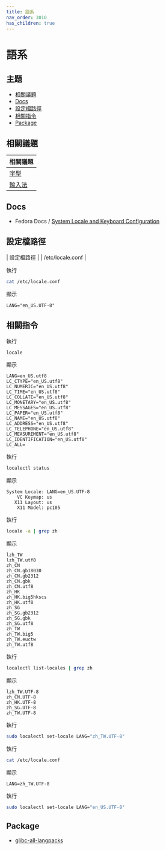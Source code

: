 ```yaml
---
title: 語系
nav_order: 3010
has_children: true
---
```



# 語系


## 主題

* [相關議題](#相關議題)
* [Docs](#docs)
* [設定檔路徑](#設定檔路徑)
* [相關指令](#相關指令)
* [Package](#package)




## 相關議題

| 相關議題 |
| --- |
| [字型](https://samwhelp.github.io/note-about-ultramarine-gnome-shell/read/subject/font.html) |
| [輸入法](https://samwhelp.github.io/note-about-ultramarine-gnome-shell/read/subject/input-method.html) |




## Docs

* Fedora Docs / [System Locale and Keyboard Configuration](https://docs.fedoraproject.org/en-US/fedora/latest/system-administrators-guide/basic-system-configuration/System_Locale_and_Keyboard_Configuration/)




## 設定檔路徑

| 設定檔路徑 |
| /etc/locale.conf |

執行

``` sh
cat /etc/locale.conf
```

顯示

```
LANG="en_US.UTF-8"
```




## 相關指令

執行

``` sh
locale
```

顯示

```
LANG=en_US.utf8
LC_CTYPE="en_US.utf8"
LC_NUMERIC="en_US.utf8"
LC_TIME="en_US.utf8"
LC_COLLATE="en_US.utf8"
LC_MONETARY="en_US.utf8"
LC_MESSAGES="en_US.utf8"
LC_PAPER="en_US.utf8"
LC_NAME="en_US.utf8"
LC_ADDRESS="en_US.utf8"
LC_TELEPHONE="en_US.utf8"
LC_MEASUREMENT="en_US.utf8"
LC_IDENTIFICATION="en_US.utf8"
LC_ALL=
```

執行

``` sh
localectl status
```

顯示

```
System Locale: LANG=en_US.UTF-8
    VC Keymap: us
   X11 Layout: us
    X11 Model: pc105
```




執行

``` sh
locale -a | grep zh
```

顯示

```
lzh_TW
lzh_TW.utf8
zh_CN
zh_CN.gb18030
zh_CN.gb2312
zh_CN.gbk
zh_CN.utf8
zh_HK
zh_HK.big5hkscs
zh_HK.utf8
zh_SG
zh_SG.gb2312
zh_SG.gbk
zh_SG.utf8
zh_TW
zh_TW.big5
zh_TW.euctw
zh_TW.utf8
```



執行

``` sh
localectl list-locales | grep zh
```

顯示

```
lzh_TW.UTF-8
zh_CN.UTF-8
zh_HK.UTF-8
zh_SG.UTF-8
zh_TW.UTF-8
```


執行

``` sh
sudo localectl set-locale LANG="zh_TW.UTF-8"
```

執行

``` sh
cat /etc/locale.conf
```

顯示

```
LANG=zh_TW.UTF-8
```


執行

``` sh
sudo localectl set-locale LANG="en_US.UTF-8"
```




## Package

* [glibc-all-langpacks](https://packages.fedoraproject.org/pkgs/glibc/glibc-all-langpacks/)
